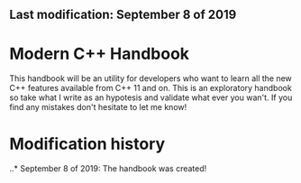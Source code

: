 <h2> Last modification: September 8 of 2019 </h2>

<h1> Modern C++ Handbook </h1>

This handbook will be an utility for developers who want to learn all the new C++ features available from C++ 11 and on. This is an exploratory handbook so take what I write as an hypotesis and validate what ever you wan't. If you find any mistakes don't hesitate to let me know!

<h1> Modification history </h1>
..* September 8 of 2019: The handbook was created!
